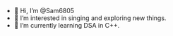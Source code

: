 - 👋 Hi, I’m @Sam6805
- 👀 I’m interested in singing and exploring new things.
- 🌱 I’m currently learning DSA in C++.

<!---
Sam6805/Sam6805 is a ✨ special ✨ repository because its `README.md` (this file) appears on your GitHub profile.
You can click the Preview link to take a look at your changes.
--->
